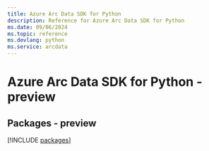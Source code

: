 ```yaml
---
title: Azure Arc Data SDK for Python
description: Reference for Azure Arc Data SDK for Python
ms.date: 09/06/2024
ms.topic: reference
ms.devlang: python
ms.service: arcdata
---
```

# Azure Arc Data SDK for Python - preview
## Packages - preview
[!INCLUDE [packages](arc-data-index.md)]